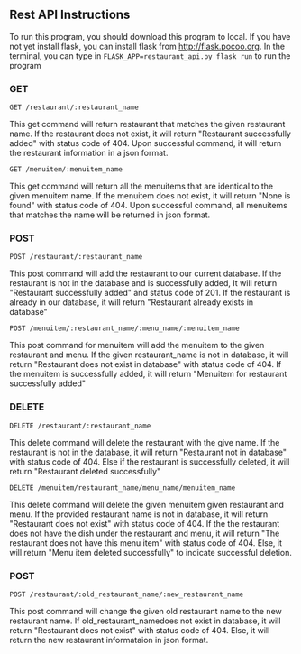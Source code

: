
## Rest API Instructions
To run this program, you should download this program to local. If you have not yet install flask, you can install flask from http://flask.pocoo.org. In the terminal, you can type in ```FLASK_APP=restaurant_api.py flask run``` to run the program


### GET
```
GET /restaurant/:restaurant_name
```
This get command will return restaurant that matches the given restaurant name. If the restaurant does not exist, it will return "Restaurant successfully added" with status code of 404. Upon successful command, it will return the restaurant information in a json format.

```
GET /menuitem/:menuitem_name
```
This get command will return all the menuitems that are identical to the given menuitem name. If the menuitem does not exist, it will return "None is found" with status code of 404. Upon successful command, all menuitems that matches the name will be returned in json format.

### POST
```
POST /restaurant/:restaurant_name
```
This post command will add the restaurant to our current database. If the restaurant is not in the database and is successfully added, It will return "Restaurant successfully added" and status code of 201. If the restaurant is already in our database, it will return "Restaurant already exists in database"

```
POST /menuitem/:restaurant_name/:menu_name/:menuitem_name
```
This post command for menuitem will add the menuitem to the given restaurant and menu. If the given restaurant_name is not in database, it will return "Restaurant does not exist in database" with status code of 404. If the menuitem is successfully added, it will return "Menuitem for restaurant successfully added"

### DELETE
```
DELETE /restaurant/:restaurant_name
```
This delete command will delete the restaurant with the give name. If the restaurant is not in the database, it will return "Restaurant not in database" with status code of 404. Else if the restaurant is successfully deleted, it will return "Restaurant deleted successfully"

```
DELETE /menuitem/restaurant_name/menu_name/menuitem_name
```
This delete command will delete the given menuitem given restaurant and menu. If the provided restaurant name is not in database, it will return "Restaurant does not exist" with status code of 404. If the the restaurant does not have the dish under the restaurant and menu, it will return "The restaurant does not have this menu item" with status code of 404. Else, it will return "Menu item deleted successfully" to indicate successful deletion.

### POST
```
POST /restaurant/:old_restaurant_name/:new_restaurant_name
```
This post command will change the given old restaurant name to the new restaurant name. If old_restaurant_namedoes not exist in database, it will return "Restaurant does not exist" with status code of 404. Else, it will return the new restaurant informataion in json format.
